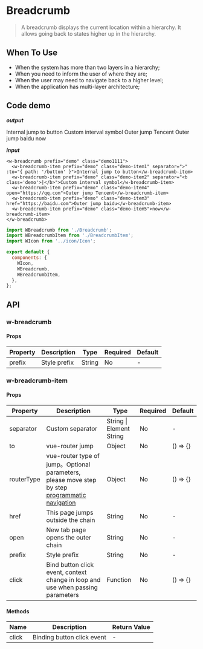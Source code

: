 # Breadcrumb
> A breadcrumb displays the current location within a hierarchy. It allows going back to states higher up in the hierarchy.

## When To Use

- When the system has more than two layers in a hierarchy;
- When you need to inform the user of where they are;
- When the user may need to navigate back to a higher level;
- When the application has multi-layer architecture;

## Code demo

***output***

<w-breadcrumb prefix="demo" class="demo1111">
  <w-breadcrumb-item prefix="demo" class="demo-item1" separator=">" :to="{ path: '/button' }">Internal jump to button</w-breadcrumb-item>
  <w-breadcrumb-item prefix="demo" class="demo-item2" separator="<b class='demo'>|</b>">Custom interval symbol</w-breadcrumb-item>
  <w-breadcrumb-item prefix="demo" class="demo-item4" open="https://qq.com">Outer jump Tencent</w-breadcrumb-item>
  <w-breadcrumb-item prefix="demo" class="demo-item3" href="https://baidu.com">Outer jump baidu</w-breadcrumb-item>
  <w-breadcrumb-item prefix="demo" class="demo-item5">now</w-breadcrumb-item>
</w-breadcrumb>

***input***

``` vue
<w-breadcrumb prefix="demo" class="demo1111">
  <w-breadcrumb-item prefix="demo" class="demo-item1" separator=">" :to="{ path: '/button' }">Internal jump to button</w-breadcrumb-item>
  <w-breadcrumb-item prefix="demo" class="demo-item2" separator="<b class='demo'>|</b>">Custom interval symbol</w-breadcrumb-item>
  <w-breadcrumb-item prefix="demo" class="demo-item4" open="https://qq.com">Outer jump Tencent</w-breadcrumb-item>
  <w-breadcrumb-item prefix="demo" class="demo-item3" href="https://baidu.com">Outer jump baidu</w-breadcrumb-item>
  <w-breadcrumb-item prefix="demo" class="demo-item5">now</w-breadcrumb-item>
</w-breadcrumb>
```

``` js
import WBreadcrumb from './Breadcrumb';
import WBreadcrumbItem from './BreadcrumbItem';
import WIcon from '../icon/Icon';

export default {
  components: {
    WIcon,
    WBreadcrumb,
    WBreadcrumbItem,
  },
};
```

## API

### w-breadcrumb

#### Props

|Property|Description|Type|Required|Default|
|---|----|---|-------|-----|
|prefix|Style prefix|String|No|-|

### w-breadcrumb-item

#### Props

|Property|Description|Type|Required|Default|
|---|----|---|-------|-----|
|separator|Custom separator|String \| Element String|No|-|
|to|vue-router jump|Object|No|() => {}|
|routerType|vue-router type of jump。Optional parameters, please move step by step [programmatic navigation](https://router.vuejs.org/zh-cn/essentials/navigation.html)|Object|No|() => {}|
|href|This page jumps outside the chain|String|No|-|
|open|New tab page opens the outer chain|String|No|-|
|prefix|Style prefix|String|No|-|
|click|Bind button click event, context change in loop and use when passing parameters|Function|No|() => {}|

#### Methods

|Name|Description|Return Value|
|-----|---|-----|
|click|Binding button click event|-|

<script>
import WBreadcrumb from '../water/breadcrumb/Breadcrumb';
import WBreadcrumbItem from '../water/breadcrumb/BreadcrumbItem';
import WIcon from '../water/icon/Icon';

export default {
  components: {
    WIcon,
    WBreadcrumb,
    WBreadcrumbItem,
  },
};
</script>
<style lang="scss">
$font-path: '../water/font/';
@import '../water/breadcrumb/style/breadcrumb.scss';
@import '../water/icon/style/icon.scss';

.demo {
  color: #1996f5;
  font-weight: normal;
}
</style>
